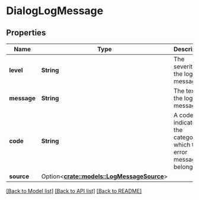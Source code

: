 # DialogLogMessage

## Properties

Name | Type | Description | Notes
------------ | ------------- | ------------- | -------------
**level** | **String** | The severity of the log message. | 
**message** | **String** | The text of the log message. | 
**code** | **String** | A code that indicates the category to which the error message belongs. | 
**source** | Option<[**crate::models::LogMessageSource**](LogMessageSource.md)> |  | [optional]

[[Back to Model list]](../README.md#documentation-for-models) [[Back to API list]](../README.md#documentation-for-api-endpoints) [[Back to README]](../README.md)


